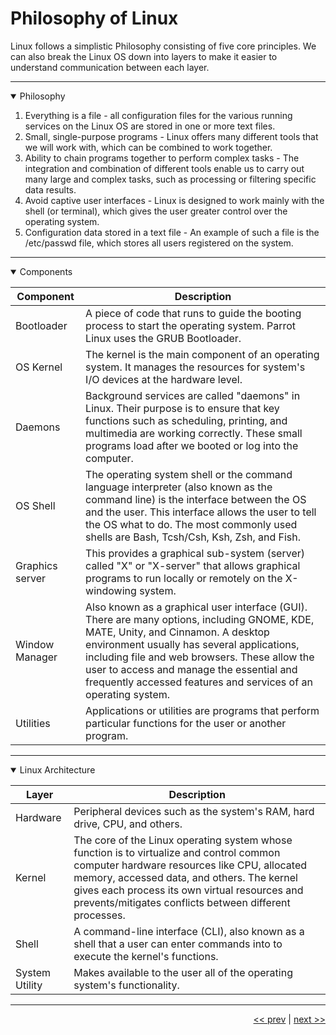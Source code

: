 # Philosophy of Linux

Linux follows a simplistic Philosophy consisting of five core principles. We can also break the Linux OS down into layers to make it easier to understand communication between each layer.
 ___

<details open>
<summary>Philosophy</summary>

1. Everything is a file - all configuration files for the various running services on the Linux OS are stored in one or more text files.
2. Small, single-purpose programs - Linux offers many different tools that we will work with, which can be combined to work together.
3. Ability to chain programs together to perform complex tasks - The integration and combination of different tools enable us to carry out many large and complex tasks, such as processing or filtering specific data results.
4. Avoid captive user interfaces - Linux is designed to work mainly with the shell (or terminal), which gives the user greater control over the operating system.
5. Configuration data stored in a text file - An example of such a file is the /etc/passwd file, which stores all users registered on the system.

</details>

___

<details open>
<summary>Components</summary>

| Component | Description |
| --- | --- |
|Bootloader | A piece of code that runs to guide the booting process to start the operating system. Parrot Linux uses the GRUB Bootloader. |
| OS Kernel | The kernel is the main component of an operating system. It manages the resources for system's I/O devices at the hardware level. |
| Daemons | Background services are called "daemons" in Linux. Their purpose is to ensure that key functions such as scheduling, printing, and multimedia are working correctly. These small programs load after we booted or log into the computer. |
| OS Shell | The operating system shell or the command language interpreter (also known as the command line) is the interface between the OS and the user. This interface allows the user to tell the OS what to do. The most commonly used shells are Bash, Tcsh/Csh, Ksh, Zsh, and Fish. |
| Graphics server | This provides a graphical sub-system (server) called "X" or "X-server" that allows graphical programs to run locally or remotely on the X-windowing system. |
| Window Manager | Also known as a graphical user interface (GUI). There are many options, including GNOME, KDE, MATE, Unity, and Cinnamon. A desktop environment usually has several applications, including file and web browsers. These allow the user to access and manage the essential and frequently accessed features and services of an operating system. |
| Utilities | Applications or utilities are programs that perform particular functions for the user or another program. |

</details>

___

<details open>
<summary>Linux Architecture</summary>

| Layer | Description |
| --- | --- |
| Hardware | Peripheral devices such as the system's RAM, hard drive, CPU, and others. |
| Kernel | The core of the Linux operating system whose function is to virtualize and control common computer hardware resources like CPU, allocated memory, accessed data, and others. The kernel gives each process its own virtual resources and prevents/mitigates conflicts between different processes. |
| Shell | A command-line interface (CLI), also known as a shell that a user can enter commands into to execute the kernel's functions. |
| System Utility | Makes available to the user all of the operating system's functionality. |

</details>

___


<div align="right">

[<< prev](./1_introduction.md) | [next >>](./3_fileSystemHeirarchy.md)
</div>
